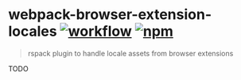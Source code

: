[action-image]: https://github.com/cezaraugusto/webpack-browser-extension-locales/workflows/CI/badge.svg
[action-url]: https://github.com/cezaraugusto/webpack-browser-extension-locales/actions?query=workflow%3ACI
[npm-image]: https://img.shields.io/npm/v/webpack-browser-extension-locales.svg
[npm-url]: https://npmjs.org/package/webpack-browser-extension-locales

# webpack-browser-extension-locales [![workflow][action-image]][action-url] [![npm][npm-image]][npm-url]

> rspack plugin to handle locale assets from browser extensions

TODO
